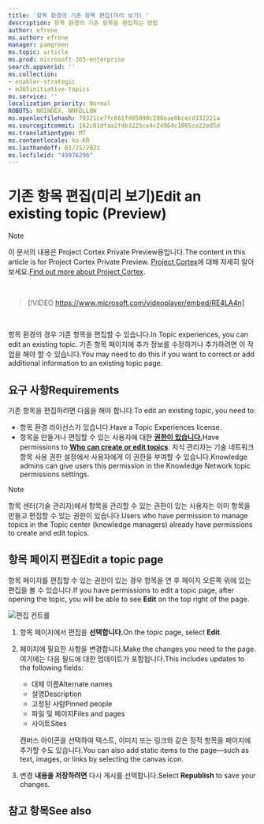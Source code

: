 ```yaml
---
title: '항목 환경의 기존 항목 편집(미리 보기) '
description: 항목 환경의 기존 항목을 편집하는 방법
author: efrene
ms.author: efrene
manager: pamgreen
ms.topic: article
ms.prod: microsoft-365-enterprise
search.appverid: ''
ms.collection:
- enabler-strategic
- m365initiative-topics
ms.service: ''
localization_priority: Normal
ROBOTS: NOINDEX, NOFOLLOW
ms.openlocfilehash: 79321ce7fc661fd95090c280eae0bcecd332221a
ms.sourcegitcommit: 162c01dfaa2fdb3225ce4c24964c1065ce22ed5d
ms.translationtype: MT
ms.contentlocale: ko-KR
ms.lasthandoff: 01/25/2021
ms.locfileid: "49976296"
---
```

# <a name="edit-an-existing-topic-preview"></a><span data-ttu-id="225ee-103">기존 항목 편집(미리 보기)</span><span class="sxs-lookup"><span data-stu-id="225ee-103">Edit an existing topic (Preview)</span></span>

> [!Note] 
> <span data-ttu-id="225ee-104">이 문서의 내용은 Project Cortex Private Preview용입니다.</span><span class="sxs-lookup"><span data-stu-id="225ee-104">The content in this article is for Project Cortex Private Preview.</span></span> <span data-ttu-id="225ee-105">[Project Cortex](https://aka.ms/projectcortex)에 대해 자세히 알아보세요.</span><span class="sxs-lookup"><span data-stu-id="225ee-105">[Find out more about Project Cortex](https://aka.ms/projectcortex).</span></span>

</br>

> [!VIDEO https://www.microsoft.com/videoplayer/embed/RE4LA4n]  

</br>

<span data-ttu-id="225ee-106">항목 환경의 경우 기존 항목을 편집할 수 있습니다.</span><span class="sxs-lookup"><span data-stu-id="225ee-106">In Topic experiences, you can edit an existing topic.</span></span> <span data-ttu-id="225ee-107">기존 항목 페이지에 추가 정보를 수정하거나 추가하려면 이 작업을 해야 할 수 있습니다.</span><span class="sxs-lookup"><span data-stu-id="225ee-107">You may need to do this if you want to correct or add additional information to an existing topic page.</span></span> 

## <a name="requirements"></a><span data-ttu-id="225ee-108">요구 사항</span><span class="sxs-lookup"><span data-stu-id="225ee-108">Requirements</span></span>

<span data-ttu-id="225ee-109">기존 항목을 편집하려면 다음을 해야 합니다.</span><span class="sxs-lookup"><span data-stu-id="225ee-109">To edit an existing topic, you need to:</span></span>
- <span data-ttu-id="225ee-110">항목 환경 라이선스가 있습니다.</span><span class="sxs-lookup"><span data-stu-id="225ee-110">Have a Topic Experiences license.</span></span>
- <span data-ttu-id="225ee-111">항목을 만들거나 편집할 수 있는 사용자에 대한 [**권한이 있습니다.**](https://docs.microsoft.com/microsoft-365/knowledge/topic-experiences-user-permissions)</span><span class="sxs-lookup"><span data-stu-id="225ee-111">Have permissions to [**Who can create or edit topics**](https://docs.microsoft.com/microsoft-365/knowledge/topic-experiences-user-permissions).</span></span> <span data-ttu-id="225ee-112">지식 관리자는 기술 네트워크 항목 사용 권한 설정에서 사용자에게 이 권한을 부여할 수 있습니다.</span><span class="sxs-lookup"><span data-stu-id="225ee-112">Knowledge admins can give users this permission in the Knowledge Network topic permissions settings.</span></span> 

> [!Note] 
> <span data-ttu-id="225ee-113">항목 센터(기술 관리자)에서 항목을 관리할 수 있는 권한이 있는 사용자는 이미 항목을 만들고 편집할 수 있는 권한이 있습니다.</span><span class="sxs-lookup"><span data-stu-id="225ee-113">Users who have permission to manage topics in the Topic center (knowledge managers) already have permissions to create and edit topics.</span></span>

## <a name="edit-a-topic-page"></a><span data-ttu-id="225ee-114">항목 페이지 편집</span><span class="sxs-lookup"><span data-stu-id="225ee-114">Edit a topic page</span></span>

<span data-ttu-id="225ee-115">항목 페이지를 편집할 수 있는 권한이 있는 경우 항목을 연 후  페이지 오른쪽 위에 있는 편집을 볼 수 있습니다.</span><span class="sxs-lookup"><span data-stu-id="225ee-115">If you have permissions to edit a topic page, after opening the topic, you will be able to see **Edit** on the top right of the page.</span></span>

   ![편집 컨트롤](../media/knowledge-management/topic-page-edit.png) </br> 

1. <span data-ttu-id="225ee-117">항목 페이지에서 편집을 **선택합니다.**</span><span class="sxs-lookup"><span data-stu-id="225ee-117">On the topic page, select **Edit**.</span></span>

2. <span data-ttu-id="225ee-118">페이지에 필요한 사항을 변경합니다.</span><span class="sxs-lookup"><span data-stu-id="225ee-118">Make the changes you need to the page.</span></span> <span data-ttu-id="225ee-119">여기에는 다음 필드에 대한 업데이트가 포함됩니다.</span><span class="sxs-lookup"><span data-stu-id="225ee-119">This includes updates to the following fields:</span></span>

    -  <span data-ttu-id="225ee-120">대체 이름</span><span class="sxs-lookup"><span data-stu-id="225ee-120">Alternate names</span></span>
    -  <span data-ttu-id="225ee-121">설명</span><span class="sxs-lookup"><span data-stu-id="225ee-121">Description</span></span>
    -  <span data-ttu-id="225ee-122">고정된 사람</span><span class="sxs-lookup"><span data-stu-id="225ee-122">Pinned people</span></span>
    -  <span data-ttu-id="225ee-123">파일 및 페이지</span><span class="sxs-lookup"><span data-stu-id="225ee-123">Files and pages</span></span>
    -  <span data-ttu-id="225ee-124">사이트</span><span class="sxs-lookup"><span data-stu-id="225ee-124">Sites</span></span>

    <span data-ttu-id="225ee-125">캔버스 아이콘을 선택하여 텍스트, 이미지 또는 링크와 같은 정적 항목을 페이지에 추가할 수도 있습니다.</span><span class="sxs-lookup"><span data-stu-id="225ee-125">You can also add static items to the page—such as text, images, or links by selecting the canvas icon.</span></span>

3. <span data-ttu-id="225ee-126">변경 **내용을 저장하려면** 다시 게시를 선택합니다.</span><span class="sxs-lookup"><span data-stu-id="225ee-126">Select **Republish** to save your changes.</span></span>


## <a name="see-also"></a><span data-ttu-id="225ee-127">참고 항목</span><span class="sxs-lookup"><span data-stu-id="225ee-127">See also</span></span>



  






